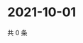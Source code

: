 # 2021-10-01

共 0 条

<!-- BEGIN -->
<!-- 最后更新时间 Fri Oct 01 2021 02:17:04 GMT+0800 (China Standard Time) -->

<!-- END -->
